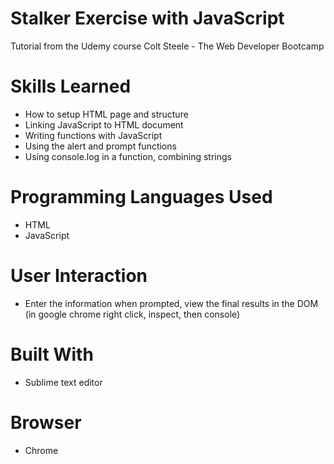 # Stalker Exercise with JavaScript
Tutorial from the Udemy course Colt Steele - The Web Developer Bootcamp

# Skills Learned 
- How to setup HTML page and structure
- Linking JavaScript to HTML document
- Writing functions with JavaScript	
- Using the alert and prompt functions
- Using console.log in a function, combining strings

# Programming Languages Used
- HTML
- JavaScript

# User Interaction
- Enter the information when prompted, view the final results in the DOM (in google chrome right click, inspect, then console) 

# Built With
- Sublime text editor

# Browser
- Chrome
